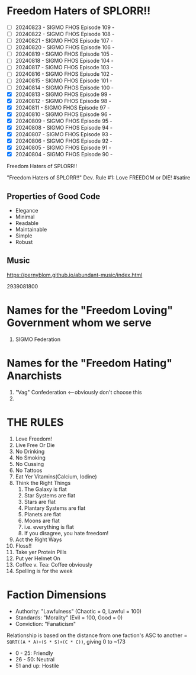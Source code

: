 # Freedom Haters of SPLORR!!

  - [ ] 20240823 - SIGMO FHOS Episode 109 - 
  - [ ] 20240822 - SIGMO FHOS Episode 108 - 
  - [ ] 20240821 - SIGMO FHOS Episode 107 - 
  - [ ] 20240820 - SIGMO FHOS Episode 106 - 
  - [ ] 20240819 - SIGMO FHOS Episode 105 - 
  - [ ] 20240818 - SIGMO FHOS Episode 104 - 
  - [ ] 20240817 - SIGMO FHOS Episode 103 - 
  - [ ] 20240816 - SIGMO FHOS Episode 102 - 
  - [ ] 20240815 - SIGMO FHOS Episode 101 - 
  - [ ] 20240814 - SIGMO FHOS Episode 100 - 
  - [x] 20240813 - SIGMO FHOS Episode 99 - 
  - [x] 20240812 - SIGMO FHOS Episode 98 - 
  - [x] 20240811 - SIGMO FHOS Episode 97 - 
  - [x] 20240810 - SIGMO FHOS Episode 96 - 
  - [x] 20240809 - SIGMO FHOS Episode 95 - 
  - [x] 20240808 - SIGMO FHOS Episode 94 - 
  - [x] 20240807 - SIGMO FHOS Episode 93 - 
  - [x] 20240806 - SIGMO FHOS Episode 92 - 
  - [x] 20240805 - SIGMO FHOS Episode 91 - 
  - [x] 20240804 - SIGMO FHOS Episode 90 - 

Freedom Haters of SPLORR!!

"Freedom Haters of SPLORR!!" Dev. Rule #1: Love FREEDOM or DIE! #satire

## Properties of Good Code

  - Elegance
  - Minimal
  - Readable
  - Maintainable
  - Simple
  - Robust


## Music
https://pernyblom.github.io/abundant-music/index.html

2939081800

# Names for the "Freedom Loving" Government whom we serve

1. SIGMO Federation

# Names for the "Freedom Hating" Anarchists

1. "Vag" Confederation <--obviously don't choose this
1. 

# THE RULES

1. Love Freedom!
1. Live Free Or Die
1. No Drinking
1. No Smoking
1. No Cussing
1. No Tattoos
1. Eat Yer Vitamins(Calcium, Iodine)
1. Think the Right Things
    1. The Galaxy is flat
    1. Star Systems are flat
    1. Stars are flat
    1. Plantary Systems are flat
    1. Planets are flat
    1. Moons are flat
    1. i.e. everything is flat
    1. If you disagree, you hate freedom!
1. Act the Right Ways
1. Floss!!
1. Take yer Protein Pills
1. Put yer Helmet On
1. Coffee v. Tea: Coffee obviously
1. Spelling is for the week


# Faction Dimensions

* Authority: "Lawfulness" (Chaotic = 0, Lawful = 100)
* Standards: "Morality" (Evil = 100, Good = 0)
* Conviction: "Fanaticism"

Relationship is based on the distance from one faction's ASC to another = ```SQRT((A * A)+(S * S)+(C * C))```, giving 0 to ~173
*  0 - 25: Friendly
* 26 - 50: Neutral
* 51 and up: Hostile
